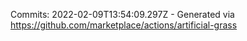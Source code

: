 Commits: 2022-02-09T13:54:09.297Z - Generated via https://github.com/marketplace/actions/artificial-grass
<br>
